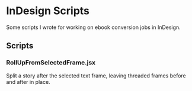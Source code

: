 # InDesign Scripts

Some scripts I wrote for working on ebook conversion jobs in InDesign.

## Scripts

### RollUpFromSelectedFrame.jsx
Split a story after the selected text frame, leaving threaded frames before and after in place.
